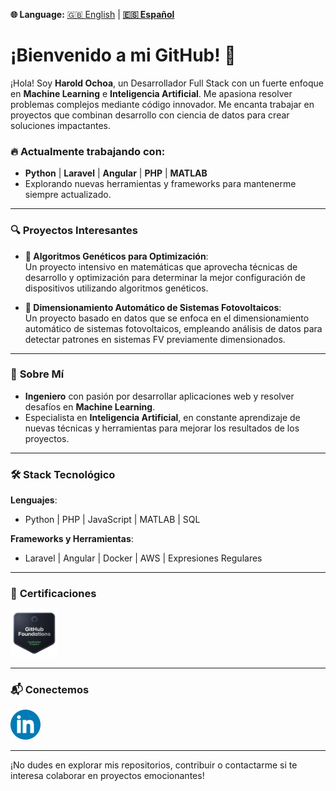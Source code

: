 **🌐 Language:** [🇬🇧 English](README.md) | **[🇪🇸 Español](README_ES.md)**

# ¡Bienvenido a mi GitHub! 👋

¡Hola! Soy **Harold Ochoa**, un Desarrollador Full Stack con un fuerte enfoque en **Machine Learning** e **Inteligencia Artificial**. Me apasiona resolver problemas complejos mediante código innovador. Me encanta trabajar en proyectos que combinan desarrollo con ciencia de datos para crear soluciones impactantes.

### 🔥 Actualmente trabajando con:
- **Python** | **Laravel** | **Angular** | **PHP** | **MATLAB**  
- Explorando nuevas herramientas y frameworks para mantenerme siempre actualizado.

---

### 🔍 **Proyectos Interesantes**  
- **🧬 Algoritmos Genéticos para Optimización**:  
  Un proyecto intensivo en matemáticas que aprovecha técnicas de desarrollo y optimización para determinar la mejor configuración de dispositivos utilizando algoritmos genéticos.

- **🔆 Dimensionamiento Automático de Sistemas Fotovoltaicos**:  
  Un proyecto basado en datos que se enfoca en el dimensionamiento automático de sistemas fotovoltaicos, empleando análisis de datos para detectar patrones en sistemas FV previamente dimensionados.

---

### 💼 **Sobre Mí**
- **Ingeniero** con pasión por desarrollar aplicaciones web y resolver desafíos en **Machine Learning**.
- Especialista en **Inteligencia Artificial**, en constante aprendizaje de nuevas técnicas y herramientas para mejorar los resultados de los proyectos.
  
---

### 🛠️ **Stack Tecnológico**  
**Lenguajes**:  
- Python | PHP | JavaScript | MATLAB | SQL

**Frameworks y Herramientas**:  
- Laravel | Angular | Docker | AWS | Expresiones Regulares

---

### 📜 **Certificaciones**  
<a href="https://www.credly.com/badges/fe422938-d349-4627-b26f-33c088348fd0" rel="nofollow">
   <img src="Images/github_foundations.png" alt="GithubFoundations" width=15% height=15%>
</a>

---

### 📬 **Conectemos**  
[![LinkedIn](Images/LinkedIn.png)](https://www.linkedin.com/in/harold-oswaldo-ochoa-buitrago)

---

¡No dudes en explorar mis repositorios, contribuir o contactarme si te interesa colaborar en proyectos emocionantes!
